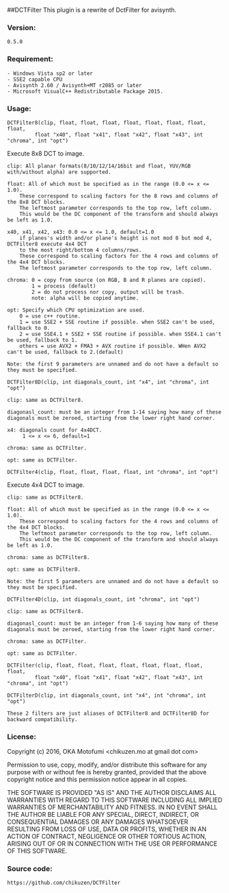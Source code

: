 ##DCTFilter
	This plugin is a rewrite of DctFilter for avisynth.

### Version:
	0.5.0

### Requirement:
	- Windows Vista sp2 or later
	- SSE2 capable CPU
	- Avisynth 2.60 / Avisynth+MT r2085 or later
	- Microsoft VisualC++ Redistributable Package 2015.

### Usage:
```
DCTFilter8(clip, float, float, float, float, float, float, float, float,
		 float "x40", float "x41", float "x42", float "x43", int "chroma", int "opt")
```
Execute 8x8 DCT to image.

	clip: All planar formats(8/10/12/14/16bit and float, YUV/RGB with/without alpha) are supported.

	float: All of which must be specified as in the range (0.0 <= x <= 1.0).
		These correspond to scaling factors for the 8 rows and columns of the 8x8 DCT blocks.
		The leftmost parameter corresponds to the top row, left column.
		This would be the DC component of the transform and should always be left as 1.0.

	x40, x41, x42, x43: 0.0 <= x <= 1.0, default=1.0
		if planes's width and/or plane's height is not mod 8 but mod 4, DCTFilter8 execute 4x4 DCT
		to the most right/bottom 4 columns/rows.
		These correspond to scaling factors for the 4 rows and columns of the 4x4 DCT blocks.
		The leftmost parameter corresponds to the top row, left column.

	chroma:	0 = copy from source (on RGB, B and R planes are copied).
			1 = process (default)
			2 = do not process nor copy, output will be trash.
			note: alpha will be copied anytime. 

	opt: Specify which CPU optimization are used.
		0 = use c++ routine.
		1 = use SSE2 + SSE routine if possible. when SSE2 can't be used, fallback to 0.
		2 = use SSE4.1 + SSE2 + SSE routine if possible. when SSE4.1 can't be used, fallback to 1.
		others = use AVX2 + FMA3 + AVX routine if possible. WHen AVX2 can't be used, fallback to 2.(default)

	Note: the first 9 parameters are unnamed and do not have a default so they must be specified.

```
DCTFilter8D(clip, int diagonals_count, int "x4", int "chroma", int "opt")
```
	clip: same as DCTFilter8.

	diagonasl_count: must be an integer from 1-14 saying how many of these diagonals must be zeroed, starting from the lower right hand corner.

	x4: diagonals count for 4x4DCT.
		 1 <= x <= 6, default=1

	chroma: same as DCTFilter.

	opt: same as DCTFilter.

```
DCTFilter4(clip, float, float, float, float, int "chroma", int "opt")
```
Execute 4x4 DCT to image.

	clip: same as DCTFilter8.

	float: All of which must be specified as in the range (0.0 <= x <= 1.0).
		These correspond to scaling factors for the 4 rows and columns of the 4x4 DCT blocks.
		The leftmost parameter corresponds to the top row, left column.
		This would be the DC component of the transform and should always be left as 1.0.

	chroma:	same as DCTFilter8.

	opt: same as DCTFilter8.

	Note: the first 5 parameters are unnamed and do not have a default so they must be specified.

```
DCTFilter4D(clip, int diagonals_count, int "chroma", int "opt")
```
	clip: same as DCTFilter8.

	diagonasl_count: must be an integer from 1-6 saying how many of these diagonals must be zeroed, starting from the lower right hand corner.

	chroma: same as DCTFilter.

	opt: same as DCTFilter.

```
DCTFilter(clip, float, float, float, float, float, float, float, float,
		 float "x40", float "x41", float "x42", float "x43", int "chroma", int "opt")
```
```
DCTFilterD(clip, int diagonals_count, int "x4", int "chroma", int "opt")
```
	These 2 filters are just aliases of DCTFilter8 and DCTFilter8D for backward compatibility.


### License:
Copyright (c) 2016, OKA Motofumi <chikuzen.mo at gmail dot com>

Permission to use, copy, modify, and/or distribute this software for any
purpose with or without fee is hereby granted, provided that the above
copyright notice and this permission notice appear in all copies.

THE SOFTWARE IS PROVIDED "AS IS" AND THE AUTHOR DISCLAIMS ALL WARRANTIES WITH
REGARD TO THIS SOFTWARE INCLUDING ALL IMPLIED WARRANTIES OF MERCHANTABILITY AND
FITNESS. IN NO EVENT SHALL THE AUTHOR BE LIABLE FOR ANY SPECIAL, DIRECT,
INDIRECT, OR CONSEQUENTIAL DAMAGES OR ANY DAMAGES WHATSOEVER RESULTING FROM
LOSS OF USE, DATA OR PROFITS, WHETHER IN AN ACTION OF CONTRACT, NEGLIGENCE OR
OTHER TORTIOUS ACTION, ARISING OUT OF OR IN CONNECTION WITH THE USE OR
PERFORMANCE OF THIS SOFTWARE.

### Source code:
	https://github.com/chikuzen/DCTFilter
